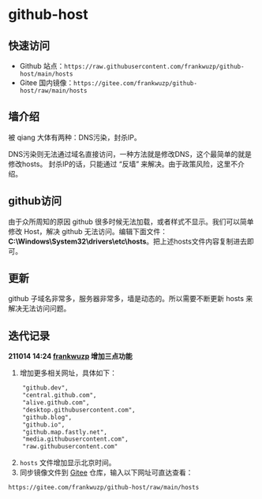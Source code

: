 # github-host

## 快速访问

- Github 站点：`https://raw.githubusercontent.com/frankwuzp/github-host/main/hosts`
- Gitee 国内镜像：`https://gitee.com/frankwuzp/github-host/raw/main/hosts`

## 墙介绍

被 qiang 大体有两种：DNS污染，封杀IP。 

DNS污染则无法通过域名直接访问，一种方法就是修改DNS，这个最简单的就是修改hosts。 封杀IP的话，只能通过 “反墙” 来解决。由于政策风险，这里不介绍。 

## github访问

由于众所周知的原因 github 很多时候无法加载，或者样式不显示。我们可以简单修改 Host，解决 github 无法访问。编辑下面文件：
**C:\Windows\System32\drivers\etc\hosts**。把上述hosts文件内容复制进去即可。


## 更新

github 子域名非常多，服务器非常多，墙是动态的。所以需要不断更新 hosts 来解决无法访问问题。

## 迭代记录

**211014 14:24 [frankwuzp](https://github.com/frankwuzp) 增加三点功能**

1. 增加更多相关网址，具体如下：

```txt
    "github.dev",
    "central.github.com",
    "alive.github.com",
    "desktop.githubusercontent.com",
    "github.blog",
    "github.io",
    "github.map.fastly.net",
    "media.githubusercontent.com",
    "raw.githubusercontent.com"
```

2. `hosts` 文件增加显示北京时间。
3. 同步镜像文件到 [Gitee](https://gitee.com/frankwuzp/github-host) 仓库，输入以下网址可直达查看：
   
`https://gitee.com/frankwuzp/github-host/raw/main/hosts`


